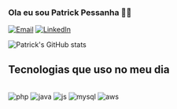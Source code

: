 ### Ola eu sou Patrick Pessanha 👋🏽

[![Email](https://img.shields.io/badge/Gmail-D14836?style=for-the-badge&logo=gmail&logoColor=white)](mailto:patrick.pessanha@gmail.com)
[![LinkedIn](https://img.shields.io/badge/LinkedIn-0077B5?style=for-the-badge&logo=linkedin&logoColor=white)](https://www.linkedin.com/in/patrick-pessanha/)

![Patrick's GitHub stats](https://github-readme-stats.vercel.app/api?username=patrickgpcw&show_icons=true&theme=transparent)

## Tecnologias que uso no meu dia

<div style="display: inline_block"><br/>
    <img alt="php" src="https://img.shields.io/badge/PHP-777BB4?style=for-the-badge&logo=php&logoColor=white" />
    <img alt="java" src="https://img.shields.io/badge/Java-ED8B00?style=for-the-badge&logo=openjdk&logoColor=white" />
    <img alt="js" src="https://img.shields.io/badge/JavaScript-F7DF1E?style=for-the-badge&logo=javascript&logoColor=black" />
    <img alt="mysql" src="https://img.shields.io/badge/MySQL-00000F?style=for-the-badge&logo=mysql&logoColor=white" />
    <img alt="aws" src="https://img.shields.io/badge/Amazon_AWS-232F3E?style=for-the-badge&logo=amazon-aws&logoColor=white" />
</div>

